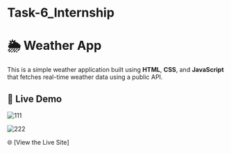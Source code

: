 # Task-6_Internship

# 🌦️ Weather App

This is a simple weather application built using **HTML**, **CSS**, and **JavaScript** that fetches real-time weather data using a public API.

## 🚀 Live Demo
![111](https://github.com/user-attachments/assets/28b47bf9-7f53-4f62-917f-2f955de564ee)

![222](https://github.com/user-attachments/assets/4988f54d-c6d8-40ca-971e-575614c79b92)

🌐 [View the Live Site] 
